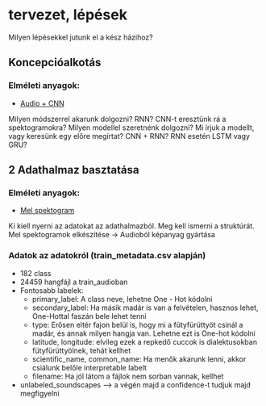 # tervezet, lépések
Milyen lépésekkel jutunk el a kész házihoz?
## Koncepcióalkotás
### Elméleti anyagok:
 - [Audio + CNN](https://www.analyticsvidhya.com/blog/2021/06/how-to-detect-covid19-cough-from-mel-spectrogram-using-convolutional-neural-network/)

Milyen módszerrel akarunk dolgozni? RNN? CNN-t eresztünk rá a spektogramokra? Milyen modellel szeretnénk dolgozni? Mi írjuk a modellt, vagy keresünk egy előre megírtat? CNN + RNN? RNN esetén LSTM vagy GRU?
## 2 Adathalmaz basztatása
### Elméleti anyagok:
- [Mel spektogram](https://medium.com/analytics-vidhya/understanding-the-mel-spectrogram-fca2afa2ce53)

Ki kiell nyerni az adatokat az adathalmazból. Meg kell ismerni a struktúrát. Mel spektogramok elkészítése -> Audioból képanyag gyártása

### Adatok az adatokról (train_metadata.csv alapján)
 - 182 class
 - 24459 hangfájl a train_audioban
 - Fontosabb labelek:
    - primary_label: A class neve, lehetne One - Hot kódolni
    - secondary_label: Ha másik madár is van a felvételen, hasznos lehet, One-Hottal faszán bele lehet tenni
    - type: Erősen eltér fajon belül is, hogy mi a fütyfürüttyöt csinál a madár, és annak milyen hangja van. Lehetne ezt is One-hot kódolni
    - latitude, longitude: elvileg ezek a repkedő cuccok is dialektusokban fütyfürüttyölnek, tehát kellhet
    - scientific_name, common_name: Ha menők akarunk lenni, akkor csiálunk belőle interpretable labelt
    - filename: Ha jól látom a fájlok nem sorban vannak, kellhet
 - unlabeled_soundscapes --> a végén majd a confidence-t tudjuk majd megfigyelni
